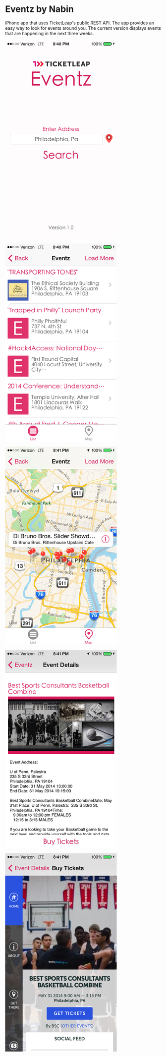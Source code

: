 Eventz by Nabin
======

iPhone app that uses TicketLeap's public REST API. The app provides an easy way to look for events around you. The current version displays events that are happening in the next three weeks.

![alt tag](/photo1.PNG)

![alt tag](photo2.PNG)

![alt tag](photo3.PNG)

![alt tag](photo4.PNG)

![alt tag](photo5.PNG)
